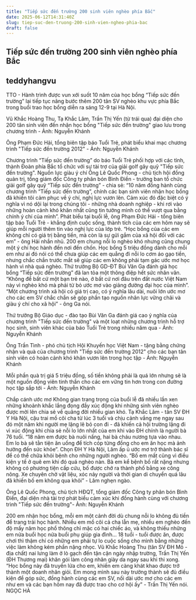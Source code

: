 ```yaml
---
title: "Tiếp sức đến trường 200 sinh viên nghèo phía Bắc"
date: 2025-06-12T14:31:40Z
slug: tiep-suc-den-truong-200-sinh-vien-ngheo-phia-bac
draft: false
---
```


## Tiếp sức đến trường 200 sinh viên nghèo phía Bắc

## teddyhangvu

TTO - Hành trình được vun xới suốt 10 năm của học bổng “Tiếp sức đến trường” lại tiếp tục nâng bước thêm 200 tân SV nghèo khu vực phía Bắc trong buổi trao học bổng diễn ra sáng 12-9 tại Hà Nội.
 

Vũ Khắc Hoàng Thu, Tạ Khắc Lâm, Trần Thị Yến (từ trái qua) đại diện cho 200 tân sinh viên đến nhận học bổng "Tiếp sức đến trường" giao lưu trong chương trình - Ảnh: Nguyễn Khánh
 
 

Ông Phạm Đức Hải, tổng biên tập báo Tuổi Trẻ, phát biểu khai mạc chương trình "Tiếp sức đến trường 2012" - Ảnh: Nguyễn Khánh
 
Chương trình “Tiếp sức đến trường” do báo Tuổi Trẻ phối hợp với các tỉnh, thành Đoàn phía Bắc tổ chức với sự tài trợ của giải golf gây quỹ "Tiếp sức đến trường".
Nguồn lực giàu ý chí
Ông Lê Quốc Phong - chủ tịch hội đồng quản trị, tổng giám đốc Công ty phân bón Bình Điền - trưởng ban tổ chức giải golf gây quỹ “Tiếp sức đến trường” - chia sẻ: “10 năm đồng hành cùng chương trình “Tiếp sức đến trường”, chính các bạn sinh viên nhận học bổng đã khiến tôi cảm phục về ý chí, nghị lực vươn lên. Cảm xúc đó đặc biệt có ý nghĩa vì nó dội lại trong chúng tôi - những nhà doanh nghiệp - khi rơi vào những hoàn cảnh khó khăn nhất cũng tin tưởng mình có thể vượt qua bằng chính ý chí của mình”.
Phát biểu tại buổi lễ, ông Phạm Đức Hải - tổng biên tập báo Tuổi Trẻ - khẳng định cuộc sống, thành tích của các em hôm nay sẽ giúp mỗi người thêm tin vào nghị lực của lớp trẻ. “Học bổng của các em không chỉ có giá trị bằng tiền, mà còn là sự gửi gắm của xã hội đối với các em” - ông Hải nhắn nhủ.
200 em chung nỗi lo nghèo khó nhưng cũng chung một ý chí học hành đến nơi đến chốn. Học bổng 5 triệu đồng dành cho mỗi em như ai đó nói có thể chưa giúp các em quẳng đi nỗi lo cơm áo gạo tiền, nhưng chắc chắn trước mắt sẽ giúp các em không phải tạm gác ước mơ học hành vì nhà quá nghèo.
Thứ trưởng Bộ GD-ĐT Bùi Văn Ga đánh giá học bổng “Tiếp sức đến trường” đã lan tỏa một thông điệp hết sức nhân văn. “Không để bất cứ một bạn trẻ nào, ở bất cứ nơi đâu trên đất nước Việt Nam này vì nghèo khó mà phải từ bỏ ước mơ vào giảng đường đại học của mình”.
“Một chương trình xã hội có giá trị cao, có ý nghĩa lâu dài, nuôi lớn ước mơ cho các em SV chắc chắn sẽ góp phần tạo nguồn nhân lực vững chãi và giàu ý chí cho xã hội” - ông Ga nói. 
 

Thứ trưởng Bộ Giáo dục - đào tạo Bùi Văn Ga đánh giá cao ý nghĩa của chương trình "Tiếp sức đến trường" và một loạt những chương trình hỗ trợ học sinh, sinh viên khác của báo Tuổi Trẻ trong nhiều năm qua - Ảnh: Nguyễn Khánh
 
 

Ông Trần Tình - phó chủ tịch Hội Khuyến học Việt Nam - tặng bằng chứng nhận và quà của chương trình "Tiếp sức đến trường 2012" cho các bạn tân sinh viên có hoàn cảnh khó khăn vươn lên trong học tập - Ảnh: Nguyễn Khánh
 
 

Mỗi phần quà trị giá 5 triệu đồng, số tiền không phải là quá lớn nhưng sẽ là một nguồn động viên tinh thần cho các em vững tin hơn trong con đường học tập sắp tới - Ảnh: Nguyễn Khánh
 
Chắp cánh ước mơ
Không gian trang trọng của buổi lễ đã nhiều lần xen những khoảnh khắc lắng đọng đầy xúc động khi những sinh viên nghèo được mời lên chia sẻ về quãng đời nhiều gian khó.
Tạ Khắc Lâm - tân SV ĐH Y Hà Nội, cậu trai mồ côi cha từ lúc 3 tuổi và chịu cảnh vắng mẹ ngay sau đó một năm khi người mẹ lặng lẽ bỏ con đi - đã khiến cả hội trường lặng đi vì xúc động khi chia sẻ nỗi lo lớn nhất của em khi vào ĐH chính là người bà 76 tuổi.
“18 năm em được bà nuôi nấng, hai bà cháu nương tựa vào nhau. Em lo bà sẽ tằn tiện ăn uống để tích cóp từng đồng cho em ăn học mà ảnh hưởng đến sức khỏe”. Chọn ĐH Y Hà Nội, Lâm ấp ủ ước mơ trở thành bác sĩ để có thể chữa khỏi bệnh cho những người nghèo. “Bố em mất cũng vì điều kiện y tế ở quê em khi đó quá nghèo nàn. Bà em kể bệnh bố rất nặng nhưng không có phương tiện cấp cứu, bố được chở ra thành phố bằng xe công nông. Xe chuyên chở vật liệu, xóc nảy người và thời gian di chuyển quá lâu đã khiến bố em không qua khỏi” - Lâm nghẹn ngào.
 

Ông Lê Quốc Phong, chủ tịch HĐQT, tổng giám đốc Công ty phân bón Bình Điền, đại diện nhà tài trợ phát biểu cảm xúc khi đồng hành cùng với chương trình "Tiếp sức đến trường"- Ảnh: Nguyễn Khánh
 
200 em nhận học bổng, mỗi em một cảnh đời dù chung nỗi lo không đủ tiền để trang trải học hành. Nhiều em mồ côi cả cha lẫn mẹ, nhiều em nghèo đến độ mấy năm học phổ thông chỉ mặc có hai chiếc áo, và không thiếu những em nửa buổi học nửa buổi phụ giúp gia đình... 18 tuổi - tuổi được ăn, được chơi thì thậm chí có những em phải tự lo cuộc sống cho mình bằng những việc làm không kém phần nặng nhọc. Vũ Khắc Hoàng Thu (tân SV ĐH Mỏ - địa chất) nai lưng làm ở lò gạch đến tận cận ngày nhập trường, Trần Thị Yến (ĐH Thương mại) khăn gói làm công nhân giày da ngay sau khi thi xong.
“Học bổng này đã truyền lửa cho em, khiến em càng khát khao được trở thành một doanh nhân giỏi. Em mong mình sau này trưởng thành sẽ đủ điều kiện để góp sức, đồng hành cùng các em SV, nối dài ước mơ cho các em như em và các bạn hôm nay đã được trao cho cơ hội ấy” - Trần Thị Yến nói.
NGỌC HÀ